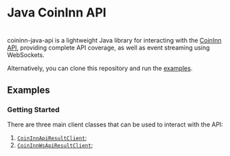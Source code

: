 # Java CoinInn API

#
coininn-java-api is a lightweight Java library for interacting with the [CoinInn API](https://www.coininn.com), providing complete API coverage, as well as event streaming using WebSockets.


Alternatively, you can clone this repository and run the [examples](https://github.com/coininn-exchange/coininn-java-api).

## Examples

### Getting Started
There are three main client classes that can be used to interact with the API:

1. [`CoinInnApiResultClient`](https://github.com/coininn-exchange/coininn-java-api/blob/master/src/test/java/com/coininn/api/CoinInnApiResultClient.java);
2. [`CoinInnWsApiResultClient`](https://github.com/coininn-exchange/coininn-java-api/blob/master/src/test/java/com/coininn/api/CoinInnWsApiResultClient.java);
